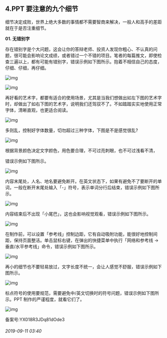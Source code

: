 ## 4.PPT 要注意的九个细节
细节决定成败，世界上绝大多数的事情都不需要智商来解决，一般人和高手的差距就在于是否注重细节。


**01. 无错别字**


存在错别字是个大问题，这会让你的答辩老师、投资人发现你粗心、不认真的问题，很可能会影响论文成绩，或者错过一个不错的项目。笔者的每篇推文，即使检查三遍以上，都有可能有错别字，错误示例如下图所示。抱着不相信自己的态度，仔细、仔细，再仔细。


![img](https://pic3.zhimg.com/v2-b2d601e35479930d9f2254c8c784b94a.webp)

![img](https://pic4.zhimg.com/v2-b84d661d07e6a21cd4c82a01ffec3c42.webp)

再好看的艺术字，都要有适合的使用场景，尤其是当我们想做出如左下图的艺术字时，却做出了如右下图的艺术字，说明我们还驾驭不了。不如踏踏实实地使用正常字体，清晰直观，也更适合阅读。


![img](https://pic1.zhimg.com/v2-ca8ef04317ef76bace6b239aeffb2bfc.webp)

多则乱，控制好字体数量，切勿超过三种字体，下图是不是感觉很乱?


![img](https://pic1.zhimg.com/v2-33376959e1e7de1f310b9c32817a6061.webp)

根据背景颜色决定文字颜色，用色要合理，不可过亮刺眼，也不可过浅看不清，  

  

错误示例如下图所示。  




![img](https://pic4.zhimg.com/v2-302625b2f0a8d76f057f018fb9e57c6d.webp)

内容末尾处，人名、地名要避免断开。在英文状态下，如果有避免不了要断开的单词，一般在断开末尾处输入「-」符号，表示单词分行后结束，错误示例如下图所示。


![img](https://pic3.zhimg.com/v2-e6a8d3b0e5dff078ea3a9f451d00f9fc.webp)

内容结束后不出现「小尾巴」，这也会影响视觉观看，错误示例如下图所示。


![img](https://pic4.zhimg.com/v2-f15f9ce111ea0d55532381177129a321.webp)

在制作前，可以设置「参考线」控制边距，它有自动吸附功能，能很好地控制间距，保持页面整洁。单击鼠标右键，在弹出的快捷菜单中执行「网络和参考线 → 垂直/水平参考线」命令，错误示例如下图所示。


![img](https://pic2.zhimg.com/v2-761eb36a21d2687364913862e857663f.webp)

再小的细节也不要轻易放过，文字长度不统一，会让人感觉不舒服，错误示例如下图所示。


![img](https://pic3.zhimg.com/v2-95d3e1a68294a1fe0d07d24981e997be.webp)

标点符号的使用要规范，需要避免中/英文切换时的符号问题，错误示例如下图所示。PPT 制作的严谨程度，就看它们了。


![img](https://pic3.zhimg.com/v2-f0541bbec5079a1d5c08856308761120.webp)

  




备案号:YX018R3JDq81dOde3


###### 2019-09-11 03:40
